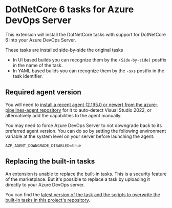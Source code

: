 # DotNetCore 6 tasks for Azure DevOps Server

This extension will install the DotNetCore tasks with support for DotNetCore 6 into your Azure DevOps Server.

These tasks are installed side-by-side the original tasks

* In UI based builds you can recognize them by the `(Side-by-side)` postfix in the name of the task.
* In YAML based builds you can recognize them by the `-sxs` postfix in the task identifier.


## Required agent version

You will need to [install a recent agent (2.195.0 or newer) from the azure-pipelines-agent repository](https://github.com/microsoft/azure-pipelines-agent/releases) for it to auto-detect Visual Studio 2022, or alternatively add the capabilities to the agent manually.

You may need to force Azure DevOps Server to not downgrade back to its preferred agent version. You can do so by setting the following environment variable at the system level on your server before launching the agent:

```
AZP_AGENT_DOWNGRADE_DISABLED=true
```

## Replacing the built-in tasks

An extension is unable to replace the built-in tasks. This is a security feature of the marketplace. But it's possible to replace a task by uploading it directly to your Azure DevOps server.

You can find the [latest version of the task and the scripts to overwrite the built-in tasks in this project's repository](https://github.com/jessehouwing/azure-pipelines-tasks-zips#installation).
